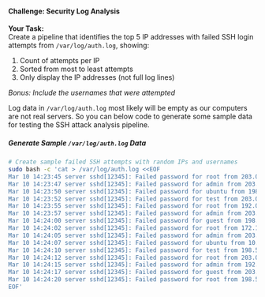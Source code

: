 #### **Challenge: Security Log Analysis**

**Your Task:**  
Create a pipeline that identifies the top 5 IP addresses with failed SSH login attempts from `/var/log/auth.log`, showing:

1. Count of attempts per IP  
2. Sorted from most to least attempts  
3. Only display the IP addresses (not full log lines)

*Bonus: Include the usernames that were attempted*

Log data in `/var/log/auth.log` most likely will be empty as our computers are not real servers. So you can below code to generate some sample data for testing the SSH attack analysis pipeline. 

##### Generate Sample `/var/log/auth.log` Data

```bash
# Create sample failed SSH attempts with random IPs and usernames
sudo bash -c 'cat > /var/log/auth.log <<EOF
Mar 10 14:23:45 server sshd[12345]: Failed password for root from 203.0.113.45 port 54322 ssh2
Mar 10 14:23:47 server sshd[12345]: Failed password for admin from 203.0.113.45 port 54322 ssh2
Mar 10 14:23:50 server sshd[12345]: Failed password for ubuntu from 198.51.100.22 port 42351 ssh2
Mar 10 14:23:52 server sshd[12345]: Failed password for test from 203.0.113.45 port 54322 ssh2
Mar 10 14:23:55 server sshd[12345]: Failed password for root from 192.0.2.128 port 38422 ssh2
Mar 10 14:23:57 server sshd[12345]: Failed password for admin from 203.0.113.45 port 54322 ssh2
Mar 10 14:24:00 server sshd[12345]: Failed password for guest from 198.51.100.22 port 42351 ssh2
Mar 10 14:24:02 server sshd[12345]: Failed password for root from 172.16.254.3 port 58211 ssh2
Mar 10 14:24:05 server sshd[12345]: Failed password for admin from 203.0.113.45 port 54322 ssh2
Mar 10 14:24:07 server sshd[12345]: Failed password for ubuntu from 10.0.0.27 port 49233 ssh2
Mar 10 14:24:10 server sshd[12345]: Failed password for test from 198.51.100.22 port 42351 ssh2
Mar 10 14:24:12 server sshd[12345]: Failed password for root from 203.0.113.45 port 54322 ssh2
Mar 10 14:24:15 server sshd[12345]: Failed password for admin from 192.0.2.128 port 38422 ssh2
Mar 10 14:24:17 server sshd[12345]: Failed password for guest from 203.0.113.45 port 54322 ssh2
Mar 10 14:24:20 server sshd[12345]: Failed password for root from 198.51.100.22 port 42351 ssh2
EOF'
```